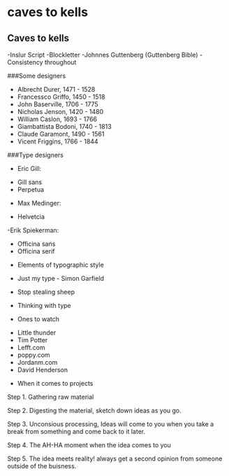 # caves to kells

Caves to kells
---------------------

-Inslur Script
-Blockletter
-Johnnes Guttenberg (Guttenberg Bible)
-Consistency throughout

###Some designers

* Albrecht Durer, 1471 - 1528
* Francessco Griffo, 1450 - 1518
* John Baserville, 1706 - 1775
* Nicholas Jenson, 1420 - 1480
* William Caslon, 1693 - 1766
* Giambattista Bodoni, 1740 - 1813
* Claude Garamont, 1490 - 1561
* Vicent Friggins, 1766 - 1844

###Type designers

- Eric Gill:
* Gill sans
* Perpetua

- Max Medinger:
* Helvetcia

-Erik Spiekerman:
* Officina sans
* Officina serif

- Elements of typographic style
- Just my type - Simon Garfield
- Stop stealing sheep
- Thinking with type

- Ones to watch
* Little thunder
* Tim Potter
* Lefft.com
* poppy.com
* Jordanm.com
* David Henderson

- When it comes to projects

Step 1. Gathering raw material

Step 2. Digesting the material, sketch down ideas as you go.

Step 3. Unconsious processing, Ideas will come to you when you take a break from something and come back to it later.

Step 4. The AH-HA moment when the idea comes to you 

Step 5. The idea meets reality! always get a second opinion from someone outside of the buisness.